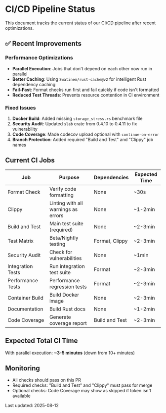 # CI/CD Pipeline Status

This document tracks the current status of our CI/CD pipeline after recent optimizations.

## ✅ Recent Improvements

### Performance Optimizations
- **Parallel Execution**: Jobs that don't depend on each other now run in parallel
- **Better Caching**: Using `Swatinem/rust-cache@v2` for intelligent Rust dependency caching
- **Fail-Fast**: Format checks run first and fail quickly if code isn't formatted
- **Reduced Test Threads**: Prevents resource contention in CI environment

### Fixed Issues
1. **Docker Build**: Added missing `storage_stress.rs` benchmark file
2. **Security Audit**: Updated `slab` crate from 0.4.10 to 0.4.11 to fix vulnerability
3. **Code Coverage**: Made codecov upload optional with `continue-on-error`
4. **Branch Protection**: Added required "Build and Test" and "Clippy" job names

## Current CI Jobs

| Job | Purpose | Dependencies | Expected Time |
|-----|---------|--------------|---------------|
| Format Check | Verify code formatting | None | ~30s |
| Clippy | Linting with all warnings as errors | None | ~1-2min |
| Build and Test | Main test suite (required) | None | ~2-3min |
| Test Matrix | Beta/Nightly testing | Format, Clippy | ~2-3min |
| Security Audit | Check for vulnerabilities | None | ~1min |
| Integration Tests | Run integration test suite | Format | ~2-3min |
| Performance Tests | Performance regression tests | Format | ~2-3min |
| Container Build | Build Docker image | None | ~2-3min |
| Documentation | Build Rust docs | None | ~1-2min |
| Code Coverage | Generate coverage report | Build and Test | ~2-3min |

## Expected Total CI Time
With parallel execution: **~3-5 minutes** (down from 10+ minutes)

## Monitoring
- All checks should pass on this PR
- Required checks: "Build and Test" and "Clippy" must pass for merge
- Optional checks: Code Coverage may show as skipped if token isn't available

Last updated: 2025-08-12
